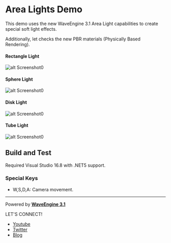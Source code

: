 # Area Lights Demo

This demo uses the new WaveEngine 3.1 Area Light capabilities to create special soft light effects.

Additionally, let checks the new PBR materials (Physically Based Rendering).

#### Rectangle Light
![alt Screenshot0](https://github.com/WaveEngine/AreaLightsDemo/blob/main/Screenshots/RectangleLight.jpg)
#### Sphere Light
![alt Screenshot0](https://github.com/WaveEngine/AreaLightsDemo/blob/main/Screenshots/SphereLight.jpg)
#### Disk Light
![alt Screenshot0](https://github.com/WaveEngine/AreaLightsDemo/blob/main/Screenshots/DiskLight.jpg)
#### Tube Light
![alt Screenshot0](https://github.com/WaveEngine/AreaLightsDemo/blob/main/Screenshots/TubeLight.jpg)

## Build and Test

Required Visual Studio 16.8 with .NET5 support.

### Special Keys
 * W,S,D,A: Camera movement.
 
----
Powered by **[WaveEngine 3.1](http://www.waveengine.net)**

LET'S CONNECT!

- [Youtube](https://www.youtube.com/subscription_center?add_user=WaveEngineChannel)
- [Twitter](https://twitter.com/WaveEngineTeam)
- [Blog](http://geeks.ms/waveengineteam/)
